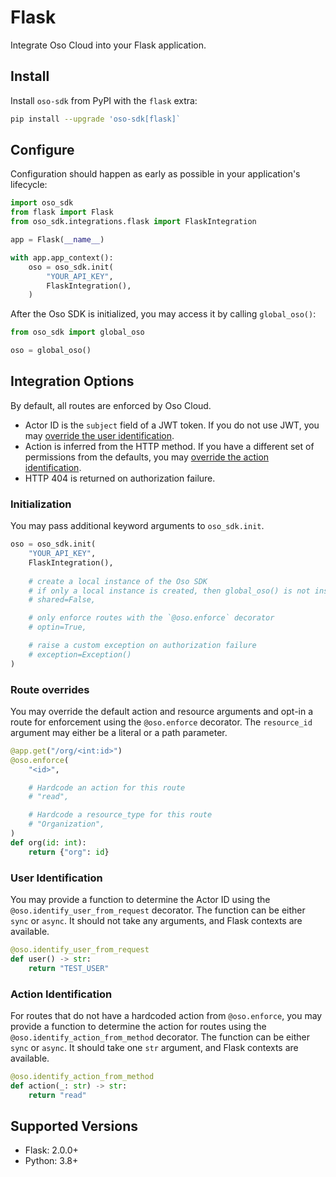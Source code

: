 # Flask

Integrate Oso Cloud into your Flask application.

## Install

Install `oso-sdk` from PyPI with the `flask` extra:
```bash
pip install --upgrade 'oso-sdk[flask]`
```

## Configure

Configuration should happen as early as possible in your application's lifecycle:

```python
import oso_sdk
from flask import Flask
from oso_sdk.integrations.flask import FlaskIntegration

app = Flask(__name__)

with app.app_context():
    oso = oso_sdk.init(
        "YOUR_API_KEY",
        FlaskIntegration(),
    )
```

After the Oso SDK is initialized, you may access it by calling `global_oso()`:

```python
from oso_sdk import global_oso

oso = global_oso()
```

## Integration Options

By default, all routes are enforced by Oso Cloud.
- Actor ID is the `subject` field of a JWT token. If you do not use JWT, you may [override the user identification](#user-identification).
- Action is inferred from the HTTP method. If you have a different set of permissions from the defaults, you may [override the action identification](#action-identification).
- HTTP 404 is returned on authorization failure.

### Initialization

You may pass additional keyword arguments to `oso_sdk.init`.

```python
oso = oso_sdk.init(
    "YOUR_API_KEY",
    FlaskIntegration(),
    
    # create a local instance of the Oso SDK
    # if only a local instance is created, then global_oso() is not instantiated
    # shared=False,

    # only enforce routes with the `@oso.enforce` decorator
    # optin=True,

    # raise a custom exception on authorization failure
    # exception=Exception()
)
```

### Route overrides

You may override the default action and resource arguments and opt-in a route for enforcement using the `@oso.enforce` decorator. The `resource_id` argument may either be a literal or a path parameter.

```python
@app.get("/org/<int:id>")
@oso.enforce(
    "<id>",

    # Hardcode an action for this route
    # "read",

    # Hardcode a resource_type for this route
    # "Organization",
)
def org(id: int):
    return {"org": id}
```


### User Identification

You may provide a function to determine the Actor ID using the `@oso.identify_user_from_request` decorator. The function can be either `sync` or `async`. It should not take any arguments, and Flask contexts are available.

```python
@oso.identify_user_from_request
def user() -> str:
    return "TEST_USER"
```

### Action Identification

For routes that do not have a hardcoded action from `@oso.enforce`, you may provide a function to determine the action for routes using the `@oso.identify_action_from_method` decorator. The function can be either `sync` or `async`. It should take one `str` argument, and Flask contexts are available.

```python
@oso.identify_action_from_method
def action(_: str) -> str:
    return "read"
```

## Supported Versions

- Flask: 2.0.0+
- Python: 3.8+